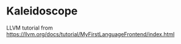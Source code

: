 # Kaleidoscope
LLVM tutorial from https://llvm.org/docs/tutorial/MyFirstLanguageFrontend/index.html
